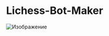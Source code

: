 # Lichess-Bot-Maker
![Изображение](https://avatars.mds.yandex.net/i?id=313522d6d038c4f00307c6262823d3b2_l-8257574-images-thumbs&n=13)
